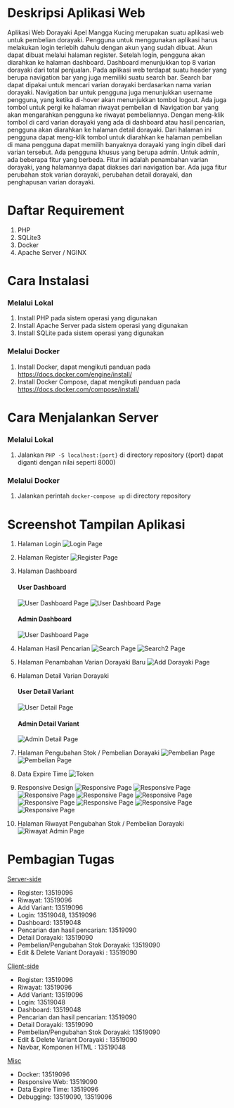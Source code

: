 # Deskripsi Aplikasi Web

Aplikasi Web Dorayaki Apel Mangga Kucing merupakan suatu aplikasi web untuk pembelian dorayaki. Pengguna untuk menggunakan aplikasi harus melakukan login terlebih dahulu dengan akun yang sudah dibuat. Akun dapat dibuat melalui halaman register. Setelah login, pengguna akan diarahkan ke halaman dashboard. Dashboard menunjukkan top 8 varian dorayaki dari total penjualan. Pada aplikasi web terdapat suatu header yang berupa navigation bar yang juga memiliki suatu search bar. Search bar dapat dipakai untuk mencari varian dorayaki berdasarkan nama varian dorayaki. Navigation bar untuk pengguna juga menunjukkan username pengguna, yang ketika di-hover akan menunjukkan tombol logout. Ada juga tombol untuk pergi ke halaman riwayat pembelian di Navigation bar yang akan mengarahkan pengguna ke riwayat pembeliannya. Dengan meng-klik tombol di card varian dorayaki yang ada di dashboard atau hasil pencarian, pengguna akan diarahkan ke halaman detail dorayaki. Dari halaman ini pengguna dapat meng-klik tombol untuk diarahkan ke halaman pembelian di mana pengguna dapat memilih banyaknya dorayaki yang ingin dibeli dari varian tersebut. Ada pengguna khusus yang berupa admin. Untuk admin, ada beberapa fitur yang berbeda. Fitur ini adalah penambahan varian dorayaki, yang halamannya dapat diakses dari navigation bar. Ada juga fitur perubahan stok varian dorayaki, perubahan detail dorayaki, dan penghapusan varian dorayaki.

# Daftar Requirement

1. PHP
2. SQLite3
3. Docker
4. Apache Server / NGINX

# Cara Instalasi

### Melalui Lokal

1. Install PHP pada sistem operasi yang digunakan
2. Install Apache Server pada sistem operasi yang digunakan
3. Install SQLite pada sistem operasi yang digunakan

### Melalui Docker

1. Install Docker, dapat mengikuti panduan pada https://docs.docker.com/engine/install/
2. Install Docker Compose, dapat mengikuti panduan pada https://docs.docker.com/compose/install/

# Cara Menjalankan Server

### Melalui Lokal

1. Jalankan `PHP -S localhost:{port}` di directory repository ({port} dapat diganti dengan nilai seperti 8000)

### Melalui Docker

1. Jalankan perintah `docker-compose up` di directory repository

# Screenshot Tampilan Aplikasi

1. Halaman Login
   ![Login Page](./screenshot/login.png)
2. Halaman Register
   ![Register Page](./screenshot/register.png)

3. Halaman Dashboard

   #### User Dashboard

   ![User Dashboard Page](./screenshot/dashboard_user.png)
   ![User Dashboard Page](./screenshot/dashboard_user2.png)

   #### Admin Dashboard

   ![User Dashboard Page](./screenshot/dashboard_admin.png)

4. Halaman Hasil Pencarian
   ![Search Page](./screenshot/search.png)
   ![Search2 Page](./screenshot/search_2.png)

5. Halaman Penambahan Varian Dorayaki Baru
   ![Add Dorayaki Page](./screenshot/add_variant.png)

6. Halaman Detail Varian Dorayaki

   #### User Detail Variant

   ![User Detail Page](./screenshot/detail_user.png)

   #### Admin Detail Variant

   ![Admin Detail Page](./screenshot/detail_admin.png)

7. Halaman Pengubahan Stok / Pembelian Dorayaki
   ![Pembelian Page](./screenshot/pembelian_user.png)
   ![Pembelian Page](./screenshot/pembelian_user2.png)

8. Data Expire Time
   ![Token](./screenshot/token.png)

9. Responsive Design
   ![Responsive Page](./screenshot/addvariant_responsive.png)
   ![Responsive Page](./screenshot/dashboard_responsive.png)
   ![Responsive Page](./screenshot/dashboard2_responsive.png)
   ![Responsive Page](./screenshot/detail_responsive.png)
   ![Responsive Page](./screenshot/login_responsive.png)
   ![Responsive Page](./screenshot/pembelian_responsive.png)
   ![Responsive Page](./screenshot/riwayat_admin_responsive.png)
   ![Responsive Page](./screenshot/riwayat_responsive.png)
   ![Responsive Page](./screenshot/search_responsive.png)

10. Halaman Riwayat Pengubahan Stok / Pembelian Dorayaki
    ![Riwayat Admin Page](./screenshot/riwayat_admin.png)

# Pembagian Tugas

<ins>Server-side</ins>

- Register: 13519096
- Riwayat: 13519096
- Add Variant: 13519096
- Login: 13519048, 13519096
- Dashboard: 13519048
- Pencarian dan hasil pencarian: 13519090
- Detail Dorayaki: 13519090
- Pembelian/Pengubahan Stok Dorayaki: 13519090
- Edit & Delete Variant Dorayaki : 13519090

<ins>Client-side</ins>

- Register: 13519096
- Riwayat: 13519096
- Add Variant: 13519096
- Login: 13519048
- Dashboard: 13519048
- Pencarian dan hasil pencarian: 13519090
- Detail Dorayaki: 13519090
- Pembelian/Pengubahan Stok Dorayaki: 13519090
- Edit & Delete Variant Dorayaki : 13519090
- Navbar, Komponen HTML : 13519048

<ins>Misc</ins>

- Docker: 13519096
- Responsive Web: 13519090
- Data Expire Time: 13519096
- Debugging: 13519090, 13519096
